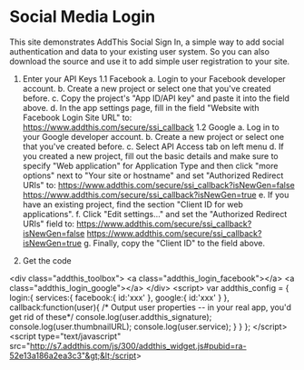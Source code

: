 Social Media Login
=======================================

This site demonstrates AddThis Social Sign In, a simple way to add social authentication and data to your existing user system. So you can also download the source and use it to add simple user registration to your site.

1. Enter your API Keys
1.1 Facebook
    a. Login to your Facebook developer account.
    b. Create a new project or select one that you've created before.
    c. Copy the project's "App ID/API key" and paste it into the field above.
    d. In the app settings page, fill in the field "Website with Facebook Login Site URL" to:
      https://www.addthis.com/secure/ssi_callback
1.2 Google
    a. Log in to your Google developer account.
    b. Create a new project or select one that you've created before.
    c. Select API Access tab on left menu
    d. If you created a new project, fill out the basic details and make sure to specify "Web application" for Application        Type and then click "more options" next to "Your site or hostname" and set "Authorized Redirect URIs" to:         https://www.addthis.com/secure/ssi_callback?isNewGen=false
https://www.addthis.com/secure/ssi_callback?isNewGen=true
    e. If you have an existing project, find the section "Client ID for web applications".
    f. Click "Edit settings..." and set the "Authorized Redirect URIs" field to:   https://www.addthis.com/secure/ssi_callback?isNewGen=false
https://www.addthis.com/secure/ssi_callback?isNewGen=true
    g. Finally, copy the "Client ID" to the field above.

2. Get the code

&lt;div class="addthis_toolbox"&gt;
&lt;a class="addthis_login_facebook"&gt;&lt;/a&gt;
&lt;a class="addthis_login_google"&gt;&lt;/a&gt;
&lt;/div&gt;
&lt;script&gt;
var addthis_config = {
        login:{
                services:{
                        facebook:{
                                id:'xxx'
                        },
                        google:{
                                id:'xxx'
                        }
                },
                callback:function(user){
                        /* Output user properties -- in your real app, you'd get rid of these*/
                        console.log(user.addthis_signature);
                        console.log(user.thumbnailURL);
                        console.log(user.service);
                }
        }
};
&lt;/script&gt;
&lt;script type="text/javascript" src="http://s7.addthis.com/js/300/addthis_widget.js#pubid=ra-52e13a186a2ea3c3"&gt;&lt;/script&gt;
